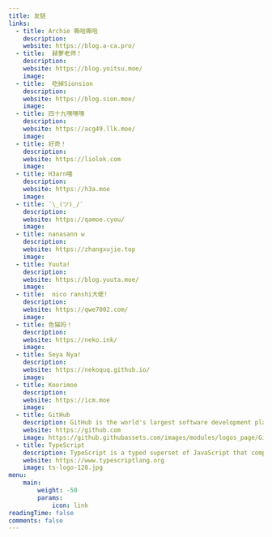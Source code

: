 ```yaml
---
title: 友链
links:
  - title: Archie 嘶哈嘶哈
    description: 
    website: https://blog.a-ca.pro/
  - title:  赫萝老师！
    description: 
    website: https://blog.yoitsu.moe/
    image:
  - title:  吃掉Sionsion
    description: 
    website: https://blog.sion.moe/
    image:
  - title: 四十九嘿嘿嘿
    description: 
    website: https://acg49.llk.moe/
    image:
  - title: 好奇！
    description: 
    website: https://liolok.com
    image:
  - title: H3arn喵
    description: 
    website: https://h3a.moe
    image:
  - title: ¯\_(ツ)_/¯
    description: 
    website: https://qamoe.cyou/
    image:
  - title: nanasann w
    description: 
    website: https://zhangxujie.top
    image:
  - title: Yuuta!
    description: 
    website: https://blog.yuuta.moe/
    image:
  - title:  nico ranshi大佬!
    description: 
    website: https://qwe7002.com/
    image:
  - title: 色猫妈！
    description: 
    website: https://neko.ink/
    image:
  - title: Seya Nya!
    description: 
    website: https://nekoquq.github.io/
    image:
  - title: Koorimoe
    description: 
    website: https://icm.moe
    image:
  - title: GitHub
    description: GitHub is the world's largest software development platform.
    website: https://github.com
    image: https://github.githubassets.com/images/modules/logos_page/GitHub-Mark.png
  - title: TypeScript
    description: TypeScript is a typed superset of JavaScript that compiles to plain JavaScript.
    website: https://www.typescriptlang.org
    image: ts-logo-128.jpg
menu:
    main: 
        weight: -50
        params:
            icon: link
readingTime: false
comments: false
---
```


